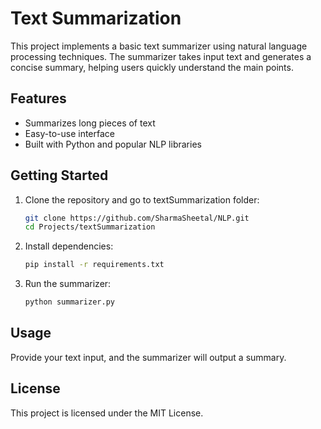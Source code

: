 # Text Summarization

This project implements a basic text summarizer using natural language processing techniques. The summarizer takes input text and generates a concise summary, helping users quickly understand the main points.

## Features

- Summarizes long pieces of text
- Easy-to-use interface
- Built with Python and popular NLP libraries

## Getting Started

1. Clone the repository and go to textSummarization folder:
    ```bash
    git clone https://github.com/SharmaSheetal/NLP.git
    cd Projects/textSummarization

    ```
2. Install dependencies:
    ```bash
    pip install -r requirements.txt
    ```
3. Run the summarizer:
    ```bash
    python summarizer.py
    ```

## Usage

Provide your text input, and the summarizer will output a summary.

## License

This project is licensed under the MIT License.

<!--

# AWS-CICD-Deployment-with-Github-Actions

## 1. Login to AWS console.

## 2. Create IAM user for deployment

	#with specific access

	1. EC2 access : It is virtual machine

	2. ECR: Elastic Container registry to save your docker image in aws


	#Description: About the deployment

	1. Build docker image of the source code

	2. Push your docker image to ECR

	3. Launch Your EC2 

	4. Pull Your image from ECR in EC2

	5. Lauch your docker image in EC2

	#Policy:

	1. AmazonEC2ContainerRegistryFullAccess

	2. AmazonEC2FullAccess

	
## 3. Create ECR repo to store/save docker image
    - Save the URI: 566373416292.dkr.ecr.us-east-1.amazonaws.com/text-s

	
## 4. Create EC2 machine (Ubuntu) 

## 5. Open EC2 and Install docker in EC2 Machine:
	
	
	#optinal

	sudo apt-get update -y

	sudo apt-get upgrade
	
	#required

	curl -fsSL https://get.docker.com -o get-docker.sh

	sudo sh get-docker.sh

	sudo usermod -aG docker ubuntu

	newgrp docker
	
# 6. Configure EC2 as self-hosted runner:
    setting>actions>runner>new self hosted runner> choose os> then run command one by one


# 7. Setup github secrets:

    AWS_ACCESS_KEY_ID=

    AWS_SECRET_ACCESS_KEY=

    AWS_REGION = us-east-1

    AWS_ECR_LOGIN_URI = demo>>  566373416292.dkr.ecr.ap-south-1.amazonaws.com

    ECR_REPOSITORY_NAME = simple-app

-->